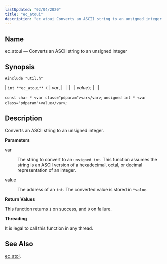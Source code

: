 ```yaml
---
lastUpdated: "02/04/2020"
title: "ec_atoui"
description: "ec atoui Converts an ASCII string to an unsigned integer int ec atoui var value const char var unsigned int value Converts an ASCII string to an unsigned integer var The string to convert to an unsigned int This function assumes the string is an ASCII version of a hexadecimal..."
---
```


<a name="apis.ec_atoui"></a> 
## Name

ec_atoui — Converts an ASCII string to an unsigned integer

## Synopsis

`#include "util.h"`

| `int **ec_atoui** (` | <var class="pdparam">var</var>, |   |
|   | <var class="pdparam">value</var>`)`; |   |

`const char * <var class="pdparam">var</var>`;
`unsigned int * <var class="pdparam">value</var>`;<a name="idp49565632"></a> 
## Description

Converts an ASCII string to an unsigned integer.

**<a name="idp49566864"></a> Parameters**

<dl class="variablelist">

<dt>var</dt>

<dd>

The string to convert to an `unsigned int`. This function assumes the string is an ASCII version of a hexadecimal, octal, or decimal representation of an integer.

</dd>

<dt>value</dt>

<dd>

The address of an `int`. The converted value is stored in `*value`.

</dd>

</dl>

**<a name="idp49572928"></a> Return Values**

This function returns `1` on success, and `0` on failure.

**<a name="idp49574736"></a> Threading**

It is legal to call this function in any thread.

<a name="idp49575840"></a> 
## See Also

[ec_atoi](/momentum/3/3-api/apis-ec-atoi).